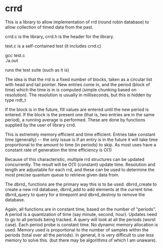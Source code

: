 # crrd
This is a library to allow implementation of rrd (round robin database)
to allow collection of timed data from the past.

crrd.c is the library, crrd.h is the header for the library.

test.c is a self-contained test (it includes crrd.c)

gcc test.c  
./a.out  

runs the test suite (such as it is)

The idea is that the rrd is a fixed number of blocks, taken as a circular list with head and tail pointer. New entries come in, and the period (block of time) which the time is in is computed (simple chunking based on resolution). The resolution is usually in milliseconds, but this is hidden by type rrdt_t

If the block is in the future, fill values are entered until the new period is entered. If the block is the present one (that is, two entries are in the same period), a running average is performed. These are done by functions supplied by the user of library crrd.

This is extremely memory efficient and time efficient. Entries take constant time (generally) -- the only issue is if an entry is in the future it will take time proportional to the amount to time (in periods) to skip. As most uses have a constant rate of generation the time efficiency is O(1)

Because of this characteristic, multiple rrd structures can be updated concurrently. The result will be O(1) (constant) update time. Resolution and length are adjustable for each rrd, and these can be used to determine the most precise quantum queue to retrieve given data from.

The dbrrd_ functions are the primary way this is to be used. dbrrd_create to create a new rrd database, dbrrd_add to add elements at the current time. dbrrd_query to query for a timepoint and dbrrd_destroy to remove the database.

Again, all functions are in constant time, based on the number of "periods".  A period is a quantization of time (say minute, second, hour). Updates need to go to all periods being tracked. A query will look at all the periods (worst case). Each period probe is constant time. No dynamic memory allocation is used. Memory used is proportional to the number of samples within the periods (total over all the periods). In general, it is very difficult to use less memory to solve this. (but there may be algorithms of which I am unaware).


